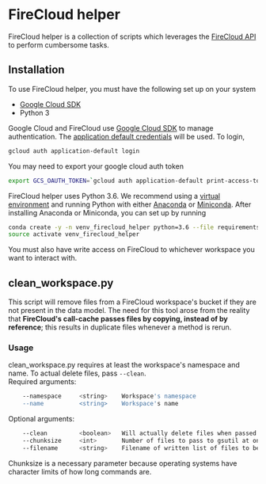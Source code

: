 # FireCloud helper
FireCloud helper is a collection of scripts which leverages the [FireCloud API](https://api.firecloud.org) to perform cumbersome tasks. 

## Installation
To use FireCloud helper, you must have the following set up on your system
- [Google Cloud SDK](https://cloud.google.com/sdk/)
- Python 3

Google Cloud and FireCloud use [Google Cloud SDK](https://cloud.google.com/sdk/) to manage authentication. The [application default credentials](https://cloud.google.com/sdk/gcloud/reference/auth/application-default/login) will be used. To login,
```bash
gcloud auth application-default login
```

You may need to export your google cloud auth token
```bash
export GCS_OAUTH_TOKEN=`gcloud auth application-default print-access-token`
```

FireCloud helper uses Python 3.6. We recommend using a [virtual environment](https://docs.python.org/3/tutorial/venv.html) and running Python with either [Anaconda](https://www.anaconda.com/download/) or  [Miniconda](https://conda.io/miniconda.html). After installing Anaconda or Miniconda, you can set up by running
```bash
conda create -y -n venv_firecloud_helper python=3.6 --file requirements.txt
source activate venv_firecloud_helper
```

You must also have write access on FireCloud to whichever workspace you want to interact with.

## clean_workspace.py
This script will remove files from a FireCloud workspace's bucket if they are not present in the data model. The need for this tool arose from the reality that **FireCloud's call-cache passes files by copying, instead of by reference**; this results in duplicate files whenever a method is rerun. 

### Usage
clean_workspace.py requires at least the workspace's namespace and name. To actual delete files, pass `--clean`.   
Required arguments:
```bash
    --namespace     <string>    Workspace's namespace
    --name          <string>    Workspace's name
```
Optional arguments:
```bash
    --clean         <boolean>   Will actually delete files when passed
    --chunksize     <int>       Number of files to pass to gsutil at once for parallel deletion. Default = 500.
    --filename      <string>    Filename of written list of files to be deleted. Default = files_to_remove.txt
```
Chunksize is a necessary parameter because operating systems have character limits of how long commands are.